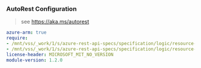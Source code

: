 ### AutoRest Configuration

> see https://aka.ms/autorest

``` yaml
azure-arm: true
require:
- /mnt/vss/_work/1/s/azure-rest-api-specs/specification/logic/resource-manager/readme.md
- /mnt/vss/_work/1/s/azure-rest-api-specs/specification/logic/resource-manager/readme.go.md
license-header: MICROSOFT_MIT_NO_VERSION
module-version: 1.2.0
```